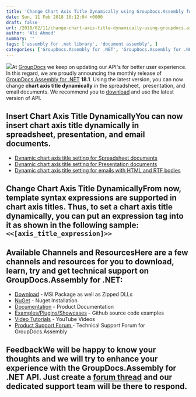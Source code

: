 ```yaml
---
title: 'Change Chart Axis Title Dynamically using GroupDocs.Assembly for .NET 18.1'
date: Sun, 11 Feb 2018 16:12:04 +0000
draft: false
url: /2018/02/11/change-chart-axis-title-dynamically-using-groupdocs.assembly-for-.net-18.1/
author: 'Ali Ahmed'
summary: ''
tags: ['assembly for .net library', 'document assembly', ]
categories: ['GroupDocs.Assembly for .NET', 'GroupDocs.Assembly for .NET Releases', 'GroupDocs.Assembly Product Family']
---
```


![](http://blog.groupdocs.com/wp-content/uploads/sites/4/2017/04/groupdocs-assembly-net.png)At [GroupDocs](https://www.groupdocs.com/) we keep on updating our API's for better user experience. In this regard, we are proudly announcing the monthly release of [GroupDocs.Assembly for .NET](https://products.groupdocs.com/assembly/net) **18.1**. Using the latest version, you can now change **chart axis title dynamically** in the spreadsheet,  presentation, and email documents. We recommend you to [download](https://downloads.groupdocs.com/assembly/net) and use the latest version of API.

## Insert Chart Axis Title DynamicallyYou can now insert chart axis title dynamically in spreadsheet, presentation, and email documents.

*   [Dynamic chart axis title setting for Spreadsheet documents](https://docs.groupdocs.com/display/assemblynet/Inserting+Chart+Axis+Title+Dynamically+in+Spreadsheet+Document)
*   [Dynamic chart axis title setting for Presentation documents](https://docs.groupdocs.com/display/assemblynet/Inserting+Chart+Axis+Title+Dynamically+in+Presentation+Document)
*   [Dynamic chart axis title setting for emails with HTML and RTF bodies](https://docs.groupdocs.com/display/assemblynet/Inserting+Chart+Axis+Title+Dynamically+in+Email+Document)

## Change Chart Axis Title DynamicallyFrom now, template syntax expressions are supported in chart axis titles. Thus, to set a chart axis title dynamically, you can put an expression tag into it as shown in the following sample: `<<[axis_title_expression]>>`

## Available Channels and ResourcesHere are a few channels and resources for you to download, learn, try and get technical support on GroupDocs.Assembly for .NET:

*   [Download](https://downloads.groupdocs.com/assembly/net "GroupDocs.Assembly for .NET Downloads") - MSI Package as well as Zipped DLLs
*   [NuGet](https://www.nuget.org/packages/GroupDocs.Assembly/18.1 "Document Generation for .NET NuGet") - Nuget Installation
*   [Documentation](https://docs.groupdocs.com/display/assemblynet/Getting+Started "GroupDocs.Assembly for .NET Documentation") - Product Documentation
*   [Examples/Plugins/Showcases](https://github.com/groupdocsassembly/GroupDocs_Assembly_NET "Document Generation for .NET examples and showcases") - Github source code examples
*   [Video Tutorials](https://www.youtube.com/watch?v=7FfYiii_PcM&list=PL25CTxMCj5vOzsaE9Rwjwd4-OwvdaWmJ8 ".NET document generation API video tutorials") - YouTube Videos
*   [Product Support Forum ](https://forum.groupdocs.com/c/assembly "GroupDocs.Assembly for .NET Support forum")\- Technical Support Forum for GroupDocs.Assembly

## FeedbackWe will be happy to know your thoughts and we will try to enhance your experience with the **GroupDocs.Assembly for .NET API**. Just create a [forum thread](https://forum.groupdocs.com/c/assembly "Technical Support Forum") and our dedicated support team will be there to respond.




